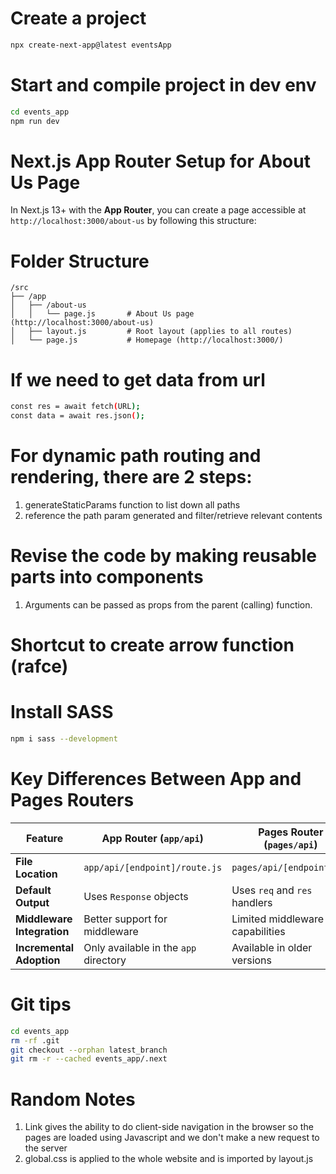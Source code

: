 # Create a project

```sh
npx create-next-app@latest eventsApp
```

# Start and compile project in dev env

```sh
cd events_app
npm run dev
```

# Next.js App Router Setup for About Us Page

In Next.js 13+ with the **App Router**, you can create a page accessible at `http://localhost:3000/about-us` by following this structure:

# Folder Structure

```plaintext
/src
├── /app
│   ├── /about-us
│   │   └── page.js       # About Us page (http://localhost:3000/about-us)
│   ├── layout.js         # Root layout (applies to all routes)
│   └── page.js           # Homepage (http://localhost:3000/)
```

# If we need to get data from url

```sh
const res = await fetch(URL);
const data = await res.json();
```

# For dynamic path routing and rendering, there are 2 steps:

1. generateStaticParams function to list down all paths
2. reference the path param generated and filter/retrieve relevant contents

# Revise the code by making reusable parts into components

1. Arguments can be passed as props from the parent (calling) function.

# Shortcut to create arrow function (rafce)

# Install SASS

```sh
npm i sass --development
```

# Key Differences Between App and Pages Routers

| Feature                    | App Router (`app/api`)                | Pages Router (`pages/api`)      |
| -------------------------- | ------------------------------------- | ------------------------------- |
| **File Location**          | `app/api/[endpoint]/route.js`         | `pages/api/[endpoint].js`       |
| **Default Output**         | Uses `Response` objects               | Uses `req` and `res` handlers   |
| **Middleware Integration** | Better support for middleware         | Limited middleware capabilities |
| **Incremental Adoption**   | Only available in the `app` directory | Available in older versions     |

# Git tips

```sh
cd events_app
rm -rf .git
git checkout --orphan latest_branch
git rm -r --cached events_app/.next
```

# Random Notes

1. Link gives the ability to do client-side navigation in the browser so the pages are loaded using Javascript and we don't make a new request to the server
2. global.css is applied to the whole website and is imported by layout.js
